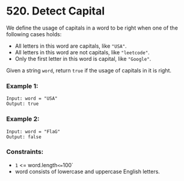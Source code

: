 # 520. Detect Capital

We define the usage of capitals in a word to be right when one of the following cases holds:

- All letters in this word are capitals, like `"USA"`.
- All letters in this word are not capitals, like `"leetcode"`.
- Only the first letter in this word is capital, like `"Google"`.

Given a string `word`, return `true` if the usage of capitals in it is right.

### Example 1:

```
Input: word = "USA"
Output: true
```

### Example 2:

```
Input: word = "FlaG"
Output: false
```

### Constraints:

- `1` <= word.length` <= `100`
- word consists of lowercase and uppercase English letters.
